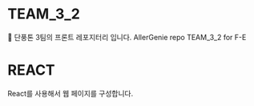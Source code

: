 # TEAM_3_2

🍁 단풍톤 3팀의 프론트 레포지터리 입니다. AllerGenie repo TEAM_3_2 for F-E

# REACT

React를 사용해서 웹 페이지를 구성합니다.
